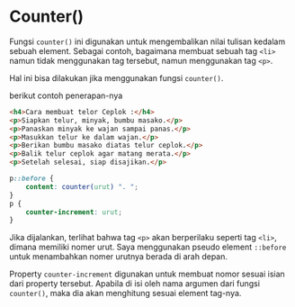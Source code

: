 # Counter()

Fungsi `counter()` ini digunakan untuk mengembalikan nilai tulisan kedalam sebuah element. Sebagai contoh, bagaimana membuat sebuah tag `<li>` namun tidak menggunakan tag tersebut, namun menggunakan tag `<p>`.

Hal ini bisa dilakukan jika menggunakan fungsi `counter()`.

berikut contoh penerapan-nya

```html
<h4>Cara membuat telor Ceplok :</h4>
<p>Siapkan telur, minyak, bumbu masako.</p>
<p>Panaskan minyak ke wajan sampai panas.</p>
<p>Masukkan telur ke dalam wajan.</p>
<p>Berikan bumbu masako diatas telur ceplok.</p>
<p>Balik telur ceplok agar matang merata.</p>
<p>Setelah selesai, siap disajikan.</p>
```

```css
p::before {
    content: counter(urut) ". ";
}
p {
    counter-increment: urut;
}
```

Jika dijalankan, terlihat bahwa tag `<p>` akan berperilaku seperti tag `<li>`, dimana memiliki nomer urut. Saya menggunakan pseudo element `::before` untuk menambahkan nomer urutnya berada di arah depan.

Property `counter-increment` digunakan untuk membuat nomor sesuai isian dari property tersebut. Apabila di isi oleh nama argumen dari fungsi `counter()`, maka dia akan menghitung sesuai element tag-nya.